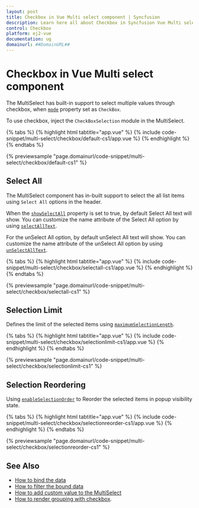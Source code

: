 ```yaml
---
layout: post
title: Checkbox in Vue Multi select component | Syncfusion
description: Learn here all about Checkbox in Syncfusion Vue Multi select component of Syncfusion Essential JS 2 and more.
control: Checkbox 
platform: ej2-vue
documentation: ug
domainurl: ##DomainURL##
---
```


# Checkbox in Vue Multi select component

The MultiSelect has built-in support to select multiple values through checkbox, when [`mode`](https://ej2.syncfusion.com/vue/documentation/api/multi-select/#mode) property set as `CheckBox`.

To use checkbox, inject the `CheckBoxSelection` module in the MultiSelect.

{% tabs %}
{% highlight html tabtitle="app.vue" %}
{% include code-snippet/multi-select/checkbox/default-cs1/app.vue %}
{% endhighlight %}
{% endtabs %}
        
{% previewsample "page.domainurl/code-snippet/multi-select/checkbox/default-cs1" %}

## Select All

The MultiSelect component has in-built support to select the all list items using `Select All` options in the header.

When the [`showSelectAll`](../api/multi-select/#showselectall) property is set to true, by default Select All text will show. You can customize the name attribute of the Select All option by using [`selectAllText`](https://ej2.syncfusion.com/vue/documentation/api/multi-select/#selectalltext).

For the unSelect All option, by default unSelect All text will show. You can customize the name attribute of the unSelect All option by using
[`unSelectAllText`](https://ej2.syncfusion.com/vue/documentation/api/multi-select/#unselectalltext).

{% tabs %}
{% highlight html tabtitle="app.vue" %}
{% include code-snippet/multi-select/checkbox/selectall-cs1/app.vue %}
{% endhighlight %}
{% endtabs %}
        
{% previewsample "page.domainurl/code-snippet/multi-select/checkbox/selectall-cs1" %}

## Selection Limit

Defines the limit of the selected items using [`maximumSelectionLength`](../api/multi-select/#maximumselectionlength).

{% tabs %}
{% highlight html tabtitle="app.vue" %}
{% include code-snippet/multi-select/checkbox/selectionlimit-cs1/app.vue %}
{% endhighlight %}
{% endtabs %}
        
{% previewsample "page.domainurl/code-snippet/multi-select/checkbox/selectionlimit-cs1" %}

## Selection Reordering

Using [`enableSelectionOrder`](../api/multi-select/#enableselectionorder) to Reorder the selected items in popup visibility state.

{% tabs %}
{% highlight html tabtitle="app.vue" %}
{% include code-snippet/multi-select/checkbox/selectionreorder-cs1/app.vue %}
{% endhighlight %}
{% endtabs %}
        
{% previewsample "page.domainurl/code-snippet/multi-select/checkbox/selectionreorder-cs1" %}

## See Also

* [How to bind the data](./data-binding/)
* [How to filter the bound data](./filtering/)
* [How to add custom value to the MultiSelect](./custom-value/)
* [How to render grouping with checkbox](./grouping/#grouping-with-checkbox).